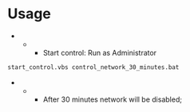 # Usage

- - - Start control: Run as Administrator
```cmd
start_control.vbs control_network_30_minutes.bat
```
- - - After 30 minutes network will be disabled;

